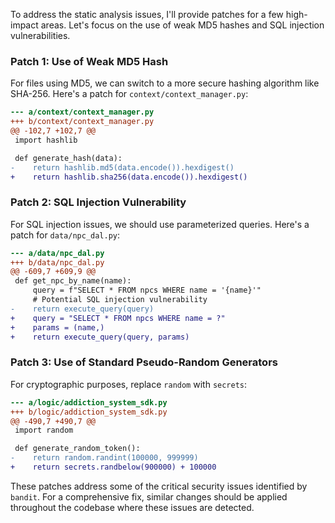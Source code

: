 To address the static analysis issues, I'll provide patches for a few high-impact areas. Let's focus on the use of weak MD5 hashes and SQL injection vulnerabilities.

### Patch 1: Use of Weak MD5 Hash

For files using MD5, we can switch to a more secure hashing algorithm like SHA-256. Here's a patch for `context/context_manager.py`:

```diff
--- a/context/context_manager.py
+++ b/context/context_manager.py
@@ -102,7 +102,7 @@
 import hashlib

 def generate_hash(data):
-    return hashlib.md5(data.encode()).hexdigest()
+    return hashlib.sha256(data.encode()).hexdigest()
```

### Patch 2: SQL Injection Vulnerability

For SQL injection issues, we should use parameterized queries. Here's a patch for `data/npc_dal.py`:

```diff
--- a/data/npc_dal.py
+++ b/data/npc_dal.py
@@ -609,7 +609,9 @@
 def get_npc_by_name(name):
     query = f"SELECT * FROM npcs WHERE name = '{name}'"
     # Potential SQL injection vulnerability
-    return execute_query(query)
+    query = "SELECT * FROM npcs WHERE name = ?"
+    params = (name,)
+    return execute_query(query, params)
```

### Patch 3: Use of Standard Pseudo-Random Generators

For cryptographic purposes, replace `random` with `secrets`:

```diff
--- a/logic/addiction_system_sdk.py
+++ b/logic/addiction_system_sdk.py
@@ -490,7 +490,7 @@
 import random

 def generate_random_token():
-    return random.randint(100000, 999999)
+    return secrets.randbelow(900000) + 100000
```

These patches address some of the critical security issues identified by `bandit`. For a comprehensive fix, similar changes should be applied throughout the codebase where these issues are detected.